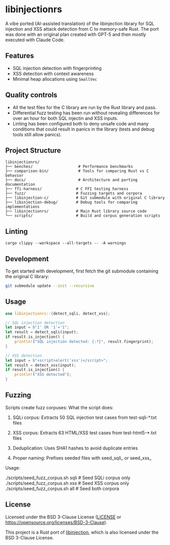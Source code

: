 # libinjectionrs

A vibe ported (AI-assisted translation) of the libinjection library for SQL injection and XSS attack detection from C to memory-safe Rust. The port was done with an original plan created with GPT-5 and then mostly executed with Claude Code.

## Features
- SQL injection detection with fingerprinting
- XSS detection with context awareness
- Minimal heap allocations using `SmallVec`

## Quality controls
- All the test files for the C library are run by the Rust library and pass.
- Differential fuzz testing has been run without revealing differences for over an hour for both SQL injectin and XSS inputs.
- Linting has been configured both to deny unsafe code and many conditions that could result in panics in the library (tests and debug tools still allow panics).

## Project Structure
```ignore
libinjectionrs/
├── benches/                    # Performance benchmarks
├── comparison-bin/             # Tools for comparing Rust vs C behavior
├── docs/                       # Architecture and porting documentation
├── ffi-harness/               # C FFI testing harness
├── fuzz/                      # Fuzzing targets and corpora
├── libinjection-c/            # Git submodule with original C library
├── libinjection-debug/        # Debug tools for comparing implementations
├── libinjectionrs/            # Main Rust library source code
└── scripts/                   # Build and corpus generation scripts
```

## Linting
```cargo clippy --workspace --all-targets -- -A warnings```

## Development

To get started with development, first fetch the git submodule containing the original C library:

```bash
git submodule update --init --recursive
```

## Usage

```rust
use libinjectionrs::{detect_sqli, detect_xss};

// SQL injection detection
let input = b"1' OR '1'='1";
let result = detect_sqli(input);
if result.is_injection() {
    println!("SQL injection detected: {:?}", result.fingerprint);
}

// XSS detection
let input = b"<script>alert('xss')</script>";
let result = detect_xss(input);
if result.is_injection() {
    println!("XSS detected");
}
```

## Fuzzing
Scripts create fuzz corpuses:
  What the script does:

  1. SQLi corpus: Extracts 50 SQL injection test cases from test-sqli-*.txt
  files
  2. XSS corpus: Extracts 63 HTML/XSS test cases from test-html5-*.txt files

  3. Deduplication: Uses SHA1 hashes to avoid duplicate entries
  4. Proper naming: Prefixes seeded files with seed_sqli_ or seed_xss_

  Usage:

  ./scripts/seed_fuzz_corpus.sh sqli    # Seed SQLi corpus only
  ./scripts/seed_fuzz_corpus.sh xss     # Seed XSS corpus only  
  ./scripts/seed_fuzz_corpus.sh all     # Seed both corpora

## License

Licensed under the BSD 3-Clause License ([LICENSE](LICENSE) or https://opensource.org/licenses/BSD-3-Clause).

This project is a Rust port of [libinjection](https://github.com/client9/libinjection), which is also licensed under the BSD 3-Clause License.